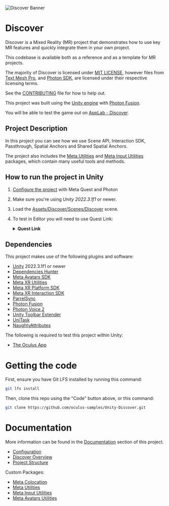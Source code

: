 ![Discover Banner](./Documentation/Media/banner.png "Discover")

# Discover

Discover is a Mixed Reality (MR) project that demonstrates how to use key MR features and quickly integrate them in your own project.

This codebase is available both as a reference and as a template for MR projects. 

The majority of Discover is licensed under [MIT LICENSE](./LICENSE), however files from [Text Mesh Pro](http://www.unity3d.com/legal/licenses/Unity_Companion_License), and [Photon SDK](./Assets/Photon/LICENSE), are licensed under their respective licensing terms.

See the [CONTRIBUTING](./CONTRIBUTING.md) file for how to help out.

This project was built using the [Unity engine](https://unity.com/) with [Photon Fusion](https://doc.photonengine.com/fusion/current/getting-started/fusion-intro).

You will be able to test the game out on [AppLab - Discover](https://www.oculus.com/experiences/quest/7041851792509764/).

## Project Description

In this project you can see how we use Scene API, Interaction SDK, Passthrough, Spatial Anchors and Shared Spatial Anchors.

The project also includes the [Meta Utilities](./Packages/com.meta.utilities/README.md) and [Meta Input Utilities](./Packages/com.meta.utilities.input/README.md) packages, which contain many useful tools and methods.

## How to run the project in Unity

1. [Configure the project](./Documentation/Configuration.md) with Meta Quest and Photon
2. Make sure you're using  *Unity 2022.3.1f1* or newer.
3. Load the [Assets/Discover/Scenes/Discover](./Assets/Discover/Scenes/Discover.unity) scene.
4. To test in Editor you will need to use Quest Link:
    <details>
      <summary><b>Quest Link</b></summary>

    - Enable Quest Link:
        - Put on your headset and navigate to "Quick Settings"; select "Quest Link" (or "Quest Air Link" if using Air Link).
        - Select your desktop from the list and then select, "Launch". This will launch the Quest Link app, allowing you to control your desktop from your headset.
    - With the headset on, select "Desktop" from the control panel in front of you. You should be able to see your desktop in VR!
    - Navigate to Unity and press "Play" - the application should launch on your headset automatically.
    </details>

## Dependencies

This project makes use of the following plugins and software:

- [Unity](https://unity.com/download) 2022.3.1f1 or newer
- [Dependencies Hunter](https://github.com/AlexeyPerov/Unity-Dependencies-Hunter.git#upm)
- [Meta Avatars SDK](https://developer.oculus.com/downloads/package/meta-avatars-sdk/)
- [Meta XR Utilities](https://developer.oculus.com/documentation/unity/unity-package-manager/)
- [Meta XR Platform SDK](https://developer.oculus.com/documentation/unity/ps-platform-intro/)
- [Meta XR Interaction SDK](https://developer.oculus.com/documentation/unity/unity-isdk-interaction-sdk-overview/)
- [ParrelSync](https://github.com/brogan89/ParrelSync)
- [Photon Fusion](https://doc.photonengine.com/fusion/current/getting-started/sdk-download)
- [Photon Voice 2](https://assetstore.unity.com/packages/tools/audio/photon-voice-2-130518)
- [Unity Toolbar Extender](https://github.com/marijnz/unity-toolbar-extender.git)
- [UniTask](https://github.com/Cysharp/UniTask)
- [NaughtyAttributes](https://github.com/dbrizov/NaughtyAttributes)

The following is required to test this project within Unity:

- [The Oculus App](https://www.oculus.com/setup/)

# Getting the code

First, ensure you have Git LFS installed by running this command:

```sh
git lfs install
```

Then, clone this repo using the "Code" button above, or this command:

```sh
git clone https://github.com/oculus-samples/Unity-Discover.git
```

# Documentation

More information can be found in the [Documentation](./Documentation) section of this project.

- [Configuration](./Documentation/Configuration.md)
- [Discover Overview](./Documentation/DiscoverOverview.md)
- [Project Structure](./Documentation/ProjectStructure.md)

Custom Packages:

- [Meta Colocation](./Packages/com.meta.xr.sdk.colocation)
- [Meta Utilities](./Packages/com.meta.utilities/README.md)
- [Meta Input Utilities](./Packages/com.meta.utilities.input/README.md)
- [Meta Avatars Utilities](./Packages/com.meta.utilities.avatars/README.md)
